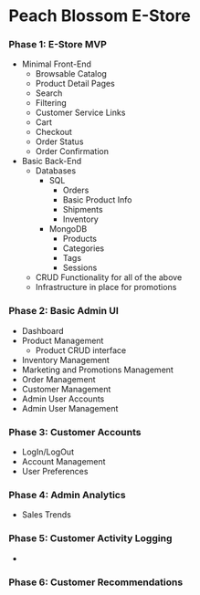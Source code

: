 # Peach Blossom E-Store

### Phase 1: E-Store MVP

-   Minimal Front-End
    -   Browsable Catalog
    -   Product Detail Pages
    -   Search
    -   Filtering
    -   Customer Service Links
    -   Cart
    -   Checkout
    -   Order Status
    -   Order Confirmation
-   Basic Back-End
    -   Databases
        -   SQL
            -   Orders
            -   Basic Product Info
            -   Shipments
            -   Inventory
        -   MongoDB
            -   Products
            -   Categories
            -   Tags
            -   Sessions
    -   CRUD Functionality for all of the above
    -   Infrastructure in place for promotions

### Phase 2: Basic Admin UI

-   Dashboard
-   Product Management
    -   Product CRUD interface
-   Inventory Management
-   Marketing and Promotions Management
-   Order Management
-   Customer Management
-   Admin User Accounts
-   Admin User Management

### Phase 3: Customer Accounts

-   LogIn/LogOut
-   Account Management
-   User Preferences

### Phase 4: Admin Analytics

-   Sales Trends

### Phase 5: Customer Activity Logging

-

### Phase 6: Customer Recommendations
